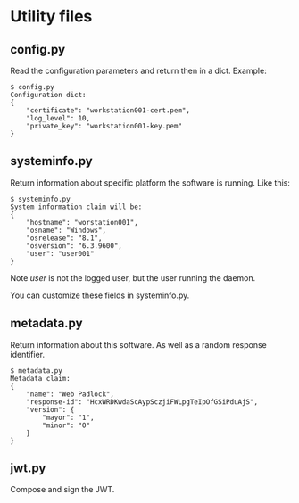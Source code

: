 # Utility files

## config.py

Read the configuration parameters and return then in a dict. Example:

    $ config.py
    Configuration dict:
    {
        "certificate": "workstation001-cert.pem",
        "log_level": 10,
        "private_key": "workstation001-key.pem"
    }

## systeminfo.py

Return information about specific platform the software is running. Like this:

    $ systeminfo.py
    System information claim will be:
    {
        "hostname": "worstation001",
        "osname": "Windows",
        "osrelease": "8.1",
        "osversion": "6.3.9600",
        "user": "user001"
    }

Note *user* is not the logged user, but the user running the daemon.

You can customize these fields in systeminfo.py.

## metadata.py

Return information about this software. As well as a random response identifier.

    $ metadata.py
    Metadata claim:
    {
        "name": "Web Padlock",
        "response-id": "HcxWRDKwdaScAypSczjiFWLpgTeIpOfGSiPduAjS",
        "version": {
            "mayor": "1",
            "minor": "0"
        }
    }

## jwt.py

Compose and sign the JWT.
